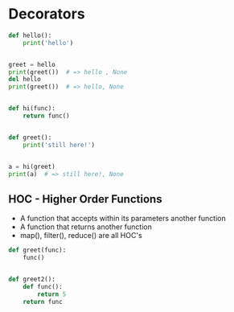 # Decorators
```Python
def hello():
    print('hello')


greet = hello
print(greet())  # => hello , None
del hello
print(greet())  # => hello, None


def hi(func):
    return func()


def greet():
    print('still here!')


a = hi(greet)
print(a)  # => still here!, None
```

## HOC - Higher Order Functions
- A function that accepts within its parameters another function
- A function that returns another function
- map(), filter(), reduce() are all HOC's

```Python
def greet(func):
    func()


def greet2():
    def func():
        return 5
    return func
```